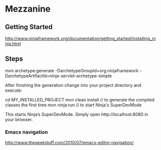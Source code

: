 # Mezzanine

## Getting Started

http://www.ninjaframework.org/documentation/getting_started/installing_ninja.html


## Steps

mvn archetype:generate -DarchetypeGroupId=org.ninjaframework -DarchetypeArtifactId=ninja-servlet-archetype-simple

After finishing the generation change into your project directory and execute:

cd MY_INSTALLED_PROJECT
mvn clean install     // to generate the compiled classes the first time
mvn ninja:run         // to start Ninja's SuperDevMode


This starts Ninja’s SuperDevMode. Simply open http://localhost:8080 in your browser.



### Emacs navigation

http://www.thegeekstuff.com/2010/07/emacs-editor-navigation/